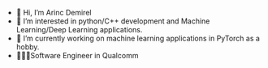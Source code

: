 - 👋 Hi, I’m Arinc Demirel
- 👀 I’m interested in python/C++ development and Machine Learning/Deep Learning applications.
- 🌱 I’m currently working on machine learning applications in PyTorch as a hobby.
- 👨🏼‍💻Software Engineer in Qualcomm

<!---
ArincDemirel/ArincDemirel is a ✨ special ✨ repository because its `README.md` (this file) appears on your GitHub profile.
You can click the Preview link to take a look at your changes.
--->
